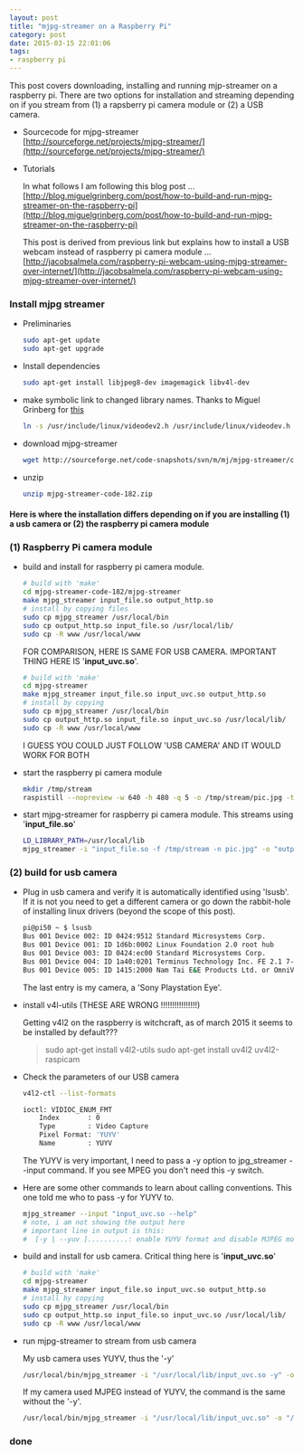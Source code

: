 ```yaml
---
layout: post
title: "mjpg-streamer on a Raspberry Pi"
category: post
date: 2015-03-15 22:01:06
tags:
- raspberry pi
---
```


This post covers downloading, installing and running mjp-streamer on a raspberry pi. There are two options for installation and streaming depending on if you stream from (1) a rapsberry pi camera module or (2) a USB camera.

- Sourcecode for mjpg-streamer  
    [http://sourceforge.net/projects/mjpg-streamer/](http://sourceforge.net/projects/mjpg-streamer/)

- Tutorials  

    In what follows I am following this blog post ...  
    [http://blog.miguelgrinberg.com/post/how-to-build-and-run-mjpg-streamer-on-the-raspberry-pi](http://blog.miguelgrinberg.com/post/how-to-build-and-run-mjpg-streamer-on-the-raspberry-pi)

    This post is derived from previous link but explains how to install a USB webcam instead of raspberry pi camera module ...  
    [http://jacobsalmela.com/raspberry-pi-webcam-using-mjpg-streamer-over-internet/](http://jacobsalmela.com/raspberry-pi-webcam-using-mjpg-streamer-over-internet/)

### Install mjpg streamer

- Preliminaries  

	~~~bash
	sudo apt-get update  
	sudo apt-get upgrade  
	~~~
    
- Install dependencies

    ~~~bash
    sudo apt-get install libjpeg8-dev imagemagick libv4l-dev
    ~~~
    
- make symbolic link to changed library names. Thanks to Miguel Grinberg for [this](http://blog.miguelgrinberg.com/post/how-to-build-and-run-mjpg-streamer-on-the-raspberry-pi])
    
    ~~~bash
    ln -s /usr/include/linux/videodev2.h /usr/include/linux/videodev.h
    ~~~
    
- download mjpg-streamer

    ~~~bash
    wget http://sourceforge.net/code-snapshots/svn/m/mj/mjpg-streamer/code/mjpg-streamer-code-182.zip
    ~~~
    
- unzip

    ~~~bash
    unzip mjpg-streamer-code-182.zip  
    ~~~
    
#### Here is where the installation differs depending on if you are installing (1) a usb camera or (2) the raspberry pi camera module

### (1) Raspberry Pi camera module
- build and install for raspberry pi camera module.  

    ~~~bash
    # build with 'make'
    cd mjpg-streamer-code-182/mjpg-streamer  
    make mjpg_streamer input_file.so output_http.so  
    # install by copying files
    sudo cp mjpg_streamer /usr/local/bin  
    sudo cp output_http.so input_file.so /usr/local/lib/  
    sudo cp -R www /usr/local/www      
    ~~~
  
    FOR COMPARISON, HERE IS SAME FOR USB CAMERA. IMPORTANT THING HERE IS '**input_uvc.so**'.
    
    ~~~bash
    # build with 'make'
    cd mjpg-streamer
    make mjpg_streamer input_file.so input_uvc.so output_http.so
    # install by copying
    sudo cp mjpg_streamer /usr/local/bin
    sudo cp output_http.so input_file.so input_uvc.so /usr/local/lib/
    sudo cp -R www /usr/local/www
    ~~~
  
    I GUESS YOU COULD JUST FOLLOW 'USB CAMERA' AND IT WOULD WORK FOR BOTH
    
- start the raspberry pi camera module

    ~~~bash
    mkdir /tmp/stream  
    raspistill --nopreview -w 640 -h 480 -q 5 -o /tmp/stream/pic.jpg -tl 100 -t 9999999 -th 0:0:0 &  
    ~~~
    
- start mjpg-streamer for raspberry pi camera module. This streams using '**input_file.so**'

    ~~~bash
    LD_LIBRARY_PATH=/usr/local/lib  
    mjpg_streamer -i "input_file.so -f /tmp/stream -n pic.jpg" -o "output_http.so -w /usr/local/www"
    ~~~
    
### (2) build for usb camera

- Plug in usb camera and verify it is automatically identified using 'lsusb'. If it is not you need to get a different camera or go down the rabbit-hole of installing linux drivers (beyond the scope of this post).  

	~~~bash
	pi@pi50 ~ $ lsusb  
	Bus 001 Device 002: ID 0424:9512 Standard Microsystems Corp.  
	Bus 001 Device 001: ID 1d6b:0002 Linux Foundation 2.0 root hub  
	Bus 001 Device 003: ID 0424:ec00 Standard Microsystems Corp.  
	Bus 001 Device 004: ID 1a40:0201 Terminus Technology Inc. FE 2.1 7-port Hub  
	Bus 001 Device 005: ID 1415:2000 Nam Tai E&E Products Ltd. or OmniVision Technologies, Inc. Sony Playstation Eye  
    ~~~

    The last entry is my camera, a 'Sony Playstation Eye'.
    
- install v4l-utils (THESE ARE WRONG !!!!!!!!!!!!!!!!)
    
    Getting v4l2 on the raspberry is witchcraft, as of march 2015 it seems to be installed by default???
    > sudo apt-get install v4l2-utils
    > sudo apt-get install uv4l2 uv4l2-raspicam
    
- Check the parameters of our USB camera  
	
	~~~bash
	v4l2-ctl --list-formats  
	
	ioctl: VIDIOC_ENUM_FMT  
		Index       : 0  
		Type        : Video Capture  
		Pixel Format: 'YUYV'  
		Name        : YUYV  
    ~~~
    
    The YUYV is very important, I need to pass a -y option to jpg_streamer --input command. If you see MPEG you don't need this -y switch.

- Here are some other commands to learn about calling conventions. This one told me who to pass -y for YUYV to. 
     
    ~~~bash
    mjpg_streamer --input "input_uvc.so --help"
    # note, i am not showing the output here
    # important line in output is this:
    #  [-y | --yuv ]..........: enable YUYV format and disable MJPEG mode
    ~~~

- build and install for usb camera. Critical thing here is '**input_uvc.so**'

    ~~~bash
    # build with 'make'
    cd mjpg-streamer
    make mjpg_streamer input_file.so input_uvc.so output_http.so
    # install by copying
    sudo cp mjpg_streamer /usr/local/bin
    sudo cp output_http.so input_file.so input_uvc.so /usr/local/lib/
    sudo cp -R www /usr/local/www
    ~~~
    
- run mjpg-streamer to stream from usb camera
    
    My usb camera uses YUYV, thus the '-y'
    
    ~~~bash
    /usr/local/bin/mjpg_streamer -i "/usr/local/lib/input_uvc.so -y" -o "/usr/local/lib/output_http.so -w /usr/local/www"
    ~~~

    If my camera used MJPEG instead of YUYV, the command is the same without the '-y'.
    
    ~~~bash
    /usr/local/bin/mjpg_streamer -i "/usr/local/lib/input_uvc.so" -o "/usr/local/lib/output_http.so -w /usr/local/www"
    ~~~
    
### done
